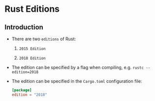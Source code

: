 # Rust Editions

## Introduction

* There are two `editions` of Rust:

    1. `2015 Edition`

    2. `2018 Edition`

* The edition can be specified by a flag when compiling, e.g. `rustc --edition=2018`

* The edition can be specified in the `Cargo.toml` configuration file:

    ```toml
    [package]
    edition = "2018"
    ```
